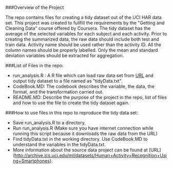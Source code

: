 
###Overview of the Project
<p>The repo contains files for creating a tidy dataset out of the UCI HAR 
data set.  This project was created to fullfill the requirements by the 
"Getting and Cleaning Data" course offered by Coursera.    
The tidy dataset has the average of the selected variables for each subject 
and each activity.  Prior to creating the summarized data, the raw data 
should include both test and train data. Activity name should be used rather than the activity ID.
All the column names should be properly labelled. Only the mean and standard deviation variables should be extracted for aggregation.
</p>


###List of Files in the repo:
- run_analysis.R : A R file which can load raw data set from [URL](https://d396qusza40orc.cloudfront.net/getdata%2Fprojectfiles%2FUCI%20HAR%20Dataset.zip) 
                   and output tidy dataset to a file named as "tidyData.txt".
- CodeBook.MD: The codebook describes the variable, the data, the format, and the transformation carried out. </li>
- README.MD: Describe the purpose of the project in the repo, list of files and how to use the file to create the tidy dataset again.


###How to use files in this repo to reproduce the tidy data set:
- Save run_analysis.R to a directory. 
- Run run_analysis.R (Make sure you have internet connection while running this script because it downloads the raw data from the URL)
- Find tidyData.txt in the working directory.  Use CodeBook.MD to understand the variables in the tidyData.txt.
- More information about the source data project can be found at [URL] (http://archive.ics.uci.edu/ml/datasets/Human+Activity+Recognition+Using+Smartphones). 
                     
